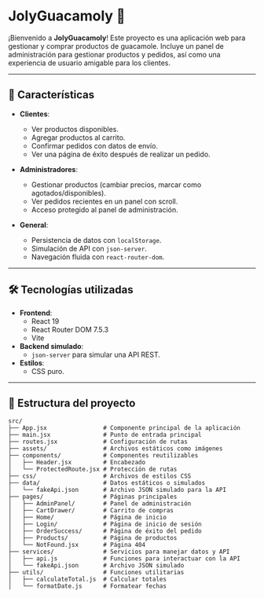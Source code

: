 # JolyGuacamoly 🥑

¡Bienvenido a **JolyGuacamoly**! Este proyecto es una aplicación web para gestionar y comprar productos de guacamole. Incluye un panel de administración para gestionar productos y pedidos, así como una experiencia de usuario amigable para los clientes.

---

## 🚀 **Características**

- **Clientes**:
  - Ver productos disponibles.
  - Agregar productos al carrito.
  - Confirmar pedidos con datos de envío.
  - Ver una página de éxito después de realizar un pedido.

- **Administradores**:
  - Gestionar productos (cambiar precios, marcar como agotados/disponibles).
  - Ver pedidos recientes en un panel con scroll.
  - Acceso protegido al panel de administración.

- **General**:
  - Persistencia de datos con `localStorage`.
  - Simulación de API con `json-server`.
  - Navegación fluida con `react-router-dom`.

---

## 🛠️ **Tecnologías utilizadas**

- **Frontend**:
  - React 19
  - React Router DOM 7.5.3
  - Vite
- **Backend simulado**:
  - `json-server` para simular una API REST.
- **Estilos**:
  - CSS puro.

---

## 📂 **Estructura del proyecto**

```plaintext
src/
├── App.jsx                # Componente principal de la aplicación
├── main.jsx               # Punto de entrada principal
├── routes.jsx             # Configuración de rutas
├── assets/                # Archivos estáticos como imágenes
├── components/            # Componentes reutilizables
│   ├── Header.jsx         # Encabezado
│   └── ProtectedRoute.jsx # Protección de rutas
├── css/                   # Archivos de estilos CSS
├── data/                  # Datos estáticos o simulados
│   └── fakeApi.json       # Archivo JSON simulado para la API
├── pages/                 # Páginas principales
│   ├── AdminPanel/        # Panel de administración
│   ├── CartDrawer/        # Carrito de compras
│   ├── Home/              # Página de inicio
│   ├── Login/             # Página de inicio de sesión
│   ├── OrderSuccess/      # Página de éxito del pedido
│   ├── Products/          # Página de productos
│   └── NotFound.jsx       # Página 404
├── services/              # Servicios para manejar datos y API
│   ├── api.js             # Funciones para interactuar con la API
│   └── fakeApi.json       # Archivo JSON simulado
├── utils/                 # Funciones utilitarias
│   ├── calculateTotal.js  # Calcular totales
│   └── formatDate.js      # Formatear fechas

